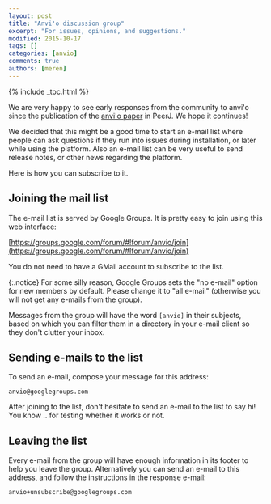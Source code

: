 ```yaml
---
layout: post
title: "Anvi'o discussion group"
excerpt: "For issues, opinions, and suggestions."
modified: 2015-10-17
tags: []
categories: [anvio]
comments: true
authors: [meren]
---
```


{% include _toc.html %}

We are very happy to see early responses from the community to anvi'o since the publication of the [anvi'o paper](https://peerj.com/articles/1319/) in PeerJ. We hope it continues!

We decided that this might be a good time to start an e-mail list where people can ask questions if they run into issues during installation, or later while using the platform. Also an e-mail list can be very useful to send release notes, or other news regarding the platform.

Here is how you can subscribe to it.

## Joining the mail list

The e-mail list is served by Google Groups. It is pretty easy to join using this web interface:

[https://groups.google.com/forum/#!forum/anvio/join](https://groups.google.com/forum/#!forum/anvio/join)

You do not need to have a GMail account to subscribe to the list.

{:.notice}
For some silly reason, Google Groups sets the "no e-mail" option for new members by default. Please change it to "all e-mail" (otherwise you will not get any e-mails from the group). 

Messages from the group will have the word `[anvio]` in their subjects, based on which you can filter them in a directory in your e-mail client so they don't clutter your inbox. 

## Sending e-mails to the list

To send an e-mail, compose your message for this address:

    anvio@googlegroups.com
    
After joining to the list, don't hesitate to send an e-mail to the list to say hi! You know .. for testing whether it works or not.

## Leaving the list

Every e-mail from the group will have enough information in its footer to help you leave the group. Alternatively you can send an e-mail to this address, and follow the instructions in the response e-mail:

    anvio+unsubscribe@googlegroups.com
